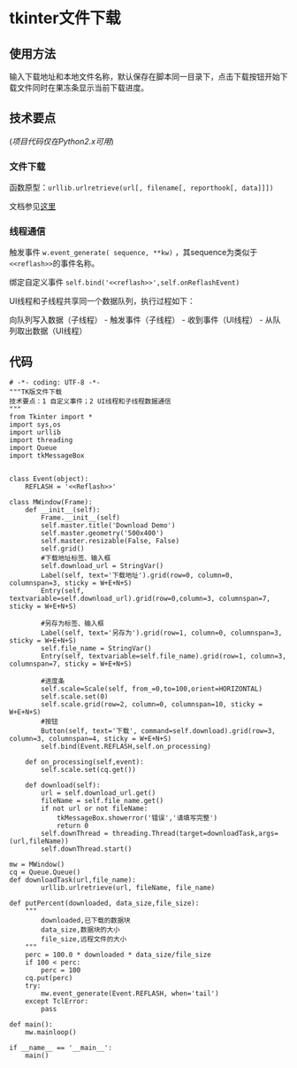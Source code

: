 # tkinter文件下载

## 使用方法

输入下载地址和本地文件名称，默认保存在脚本同一目录下，点击下载按钮开始下载文件同时在果冻条显示当前下载进度。

## 技术要点

(*项目代码仅在Python2.x可用*)

### 文件下载

函数原型：`urllib.urlretrieve(url[, filename[, reporthook[, data]]])`

文档参见[这里](https://docs.python.org/2.7/library/urllib.html#urllib.urlretrieve)

### 线程通信

触发事件 `w.event_generate( sequence, **kw)` ，其sequence为类似于`<<reflash>>`的事件名称。

绑定自定义事件 `self.bind('<<reflash>>',self.onReflashEvent)`

UI线程和子线程共享同一个数据队列，执行过程如下：

向队列写入数据（子线程） - 触发事件（子线程） - 收到事件（UI线程） - 从队列取出数据（UI线程）

## 代码

```
# -*- coding: UTF-8 -*-
"""TK版文件下载
技术要点：1 自定义事件；2 UI线程和子线程数据通信
"""
from Tkinter import *
import sys,os
import urllib
import threading
import Queue
import tkMessageBox


class Event(object):
    REFLASH = '<<Reflash>>'

class MWindow(Frame):
    def __init__(self):
        Frame.__init__(self)
        self.master.title('Download Demo')
        self.master.geometry('500x400')
        self.master.resizable(False, False)
        self.grid()
        #下载地址标签、输入框
        self.download_url = StringVar()
        Label(self, text='下载地址').grid(row=0, column=0, columnspan=3, sticky = W+E+N+S)
        Entry(self, textvariable=self.download_url).grid(row=0,column=3, columnspan=7, sticky = W+E+N+S)

        #另存为标签、输入框
        Label(self, text='另存为').grid(row=1, column=0, columnspan=3, sticky = W+E+N+S)
        self.file_name = StringVar()
        Entry(self, textvariable=self.file_name).grid(row=1, column=3, columnspan=7, sticky = W+E+N+S)

        #进度条
        self.scale=Scale(self, from_=0,to=100,orient=HORIZONTAL)
        self.scale.set(0)
        self.scale.grid(row=2, column=0, columnspan=10, sticky = W+E+N+S)
        #按钮
        Button(self, text='下载', command=self.download).grid(row=3, column=3, columnspan=4, sticky = W+E+N+S)
        self.bind(Event.REFLASH,self.on_processing)

    def on_processing(self,event):
        self.scale.set(cq.get())

    def download(self):
        url = self.download_url.get()
        fileName = self.file_name.get()
        if not url or not fileName:
            tkMessageBox.showerror('错误','请填写完整')
            return 0
        self.downThread = threading.Thread(target=downloadTask,args=(url,fileName))
        self.downThread.start()

mw = MWindow()
cq = Queue.Queue()
def downloadTask(url,file_name):
        urllib.urlretrieve(url, fileName, file_name)

def putPercent(downloaded, data_size,file_size):
    """
        downloaded,已下载的数据块
        data_size,数据块的大小
        file_size,远程文件的大小
    """
    perc = 100.0 * downloaded * data_size/file_size
    if 100 < perc:
        perc = 100
    cq.put(perc)
    try:
        mw.event_generate(Event.REFLASH, when='tail')
    except TclError:
        pass

def main():
    mw.mainloop()

if __name__ == '__main__':
    main()

```
